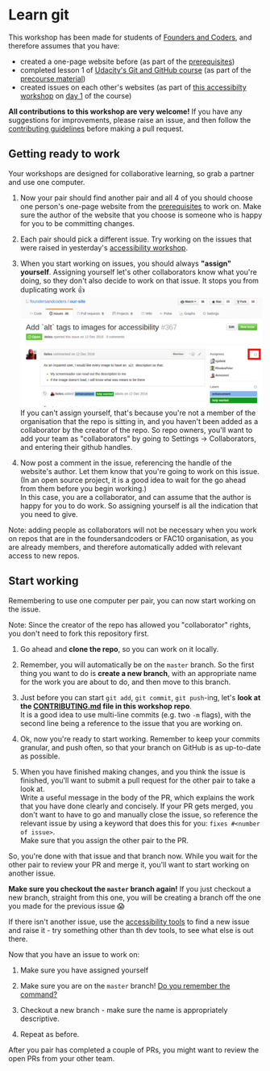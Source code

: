 # Learn git

This workshop has been made for students of [Founders and Coders](www.founderandcoders.com), and therefore assumes that you have:
 + created a one-page website before (as part of the [prerequisites](www.founderandcoders.com/apply))
 + completed lesson 1 of [Udacity's Git and GitHub course](https://www.udacity.com/course/how-to-use-git-and-github--ud775) (as part of the [precourse material](https://github.com/foundersandcoders/master-reference/tree/master/coursebook/precourse))
 + created issues on each other's websites (as part of [this accessibilty workshop](https://github.com/jsms90/web-accessibility/blob/master/putting-yourself-in-someone-elses-shoes.md#exercises) on [day 1](https://github.com/foundersandcoders/master-reference/tree/master/coursebook/week-1) of the course)

 **All contributions to this workshop are very welcome!** If you have any suggestions for improvements, please raise an issue, and then follow the [contributing guidelines](./CONTRIBUTING.md) before making a pull request.

## Getting ready to work
Your workshops are designed for collaborative learning, so grab a partner and use one computer.

1. Now your pair should find another pair and all 4 of you should choose one person's one-page website from the [prerequisites](www.foundersandcoders.com/apply) to work on. Make sure the author of the website that you choose is someone who is happy for you to be committing changes.

2. Each pair should pick a different issue. Try working on the issues that were raised in yesterday's [accessibility workshop](https://github.com/jsms90/web-accessibility/blob/master/putting-yourself-in-someone-elses-shoes.md#exercises).

3. When you start working on issues, you should always **"assign" yourself**. Assigning yourself let's other collaborators know what you're doing, so they don't also decide to work on that issue. It stops you from duplicating work :+1:  
![Click on "assign" in GitHub](./images/assign.png)  
If you can't assign yourself, that's because you're not a member of the organisation that the repo is sitting in, and you haven't been added as a collaborator by the creator of the repo. So repo owners, you'll want to add your team as "collaborators" by going to Settings -> Collaborators, and entering their github handles.

4. Now post a comment in the issue, referencing the handle of the website's author. Let them know that you're going to work on this issue.  
(In an open source project, it is a good idea to wait for the go ahead from them before you begin working.)  
In this case, you are a collaborator, and can assume that the author is happy for you to do work. So assigning yourself is all the indication that you need to give.

Note: adding people as collaborators will not be necessary when you work on repos that are in the foundersandcoders or FAC10 organisation, as you are already members, and therefore automatically added with relevant access to new repos.

## Start working

Remembering to use one computer per pair, you can now start working on the issue.

Note: Since the creator of the repo has allowed you "collaborator" rights, you don't need to fork this repository first.

1. Go ahead and **clone the repo**, so you can work on it locally.

2. Remember, you will automatically be on the `master` branch. So the first thing you want to do is **create a new branch**, with an appropriate name for the work you are about to do, and then move to this branch.

3. Just before you can start `git add`, `git commit`, `git push`-ing, let's **look at the [CONTRIBUTING.md](./CONTRIBUTING.md) file in this workshop repo**.  
It is a good idea to use multi-line commits (e.g. two `-m` flags), with the second line being a reference to the issue that you are working on.

4. Ok, now you're ready to start working. Remember to keep your commits granular, and push often, so that your branch on GitHub is as up-to-date as possible.

5. When you have finished making changes, and you think the issue is finished, you'll want to submit a pull request for the other pair to take a look at.  
Write a useful message in the body of the PR, which explains the work that you have done clearly and concisely. If your PR gets merged, you don't want to have to go and manually close the issue, so reference the relevant issue by using a keyword that does this for you: `fixes #<number of issue>`.  
Make sure that you assign the other pair to the PR.

So, you're done with that issue and that branch now. While you wait for the other pair to review your PR and merge it, you'll want to start working on another issue.

**Make sure you checkout the `master` branch again!** If you just checkout a new branch, straight from this one, you will be creating a branch off the one you made for the previous issue :scream:

If there isn't another issue, use the [accessibility tools](https://github.com/jsms90/web-accessibility/blob/master/tools-that-can-help.md) to find a new issue and raise it - try something other than th dev tools, to see what else is out there.

Now that you have an issue to work on:

1. Make sure you have assigned yourself

2. Make sure you are on the `master` branch! [Do you remember the command?](https://github.com/jsms90/learn-git-basics)

3. Checkout a new branch - make sure the name is appropriately descriptive.

4. Repeat as before.

After you pair has completed a couple of PRs, you might want to review the open PRs from your other team.
